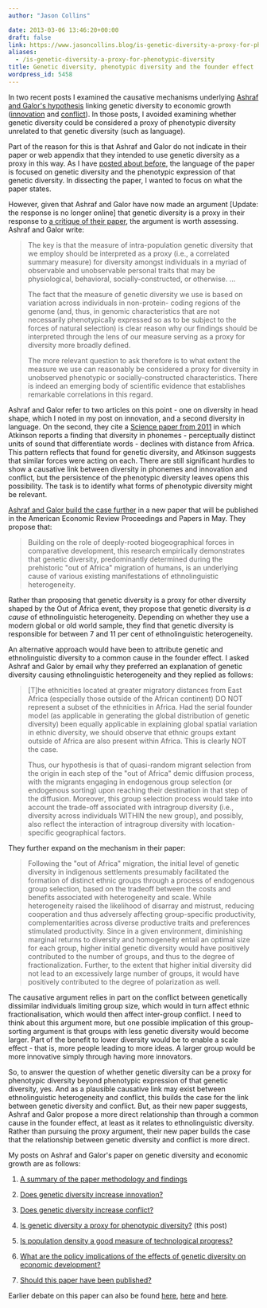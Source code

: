 ```yaml
---
author: "Jason Collins"

date: 2013-03-06 13:46:20+00:00
draft: false
link: https://www.jasoncollins.blog/is-genetic-diversity-a-proxy-for-phenotypic-diversity/
aliases:
  - /is-genetic-diversity-a-proxy-for-phenotypic-diversity
title: Genetic diversity, phenotypic diversity and the founder effect
wordpress_id: 5458
---
```


In two recent posts I examined the causative mechanisms underlying [Ashraf and Galor's hypothesis](https://www.jasoncollins.blog/the-out-of-africa-hypothesis-human-genetic-diversity-and-comparative-economic-development/) linking genetic diversity to economic growth ([innovation](https://www.jasoncollins.blog/does-genetic-diversity-increase-innovation/) and [conflict](https://www.jasoncollins.blog/does-genetic-diversity-increase-conflict/)). In those posts, I avoided examining whether genetic diversity could be considered a proxy of phenotypic diversity unrelated to that genetic diversity (such as language).

Part of the reason for this is that Ashraf and Galor do not indicate in their paper or web appendix that they intended to use genetic diversity as a proxy in this way. As I have [posted about before](https://www.jasoncollins.blog/genetic-diversity-and-economic-development-ashraf-and-galor-respond/), the language of the paper is focused on genetic diversity and the phenotypic expression of that genetic diversity. In dissecting the paper, I wanted to focus on what the paper states.

However, given that Ashraf and Galor have now made an argument [Update: the response is no longer online] that genetic diversity is a proxy in their response to [a critique of their paper](https://www.jasoncollins.blog/harvard-academics-on-genetic-diversity-and-economic-development/), the argument is worth assessing. Ashraf and Galor write:


<blockquote>The key is that the measure of intra-population genetic diversity that we employ should be interpreted as a proxy (i.e., a correlated summary measure) for diversity amongst individuals in a myriad of observable and unobservable personal traits that may be physiological, behavioral, socially-constructed, or otherwise. …

The fact that the measure of genetic diversity we use is based on variation across individuals in non-protein- coding regions of the genome (and, thus, in genomic characteristics that are not necessarily phenotypically expressed so as to be subject to the forces of natural selection) is clear reason why our findings should be interpreted through the lens of our measure serving as a proxy for diversity more broadly defined.

The more relevant question to ask therefore is to what extent the measure we use can reasonably be considered a proxy for diversity in unobserved phenotypic or socially-constructed characteristics. There is indeed an emerging body of scientific evidence that establishes remarkable correlations in this regard.</blockquote>


Ashraf and Galor refer to two articles on this point - one on diversity in head shape, which I noted in my post on innovation, and a second diversity in language. On the second, they cite a [Science paper from 2011](http://www.sciencemag.org/content/332/6027/346.abstract) in which Atkinson reports a finding that diversity in phonemes - perceptually distinct units of sound that differentiate words - declines with distance from Africa. This pattern reflects that found for genetic diversity, and Atkinson suggests that similar forces were acting on each. There are still significant hurdles to show a causative link between diversity in phonemes and innovation and conflict, but the persistence of the phenotypic diversity leaves opens this possibility. The task is to identify what forms of phenotypic diversity might be relevant.

[Ashraf and Galor build the case further](http://ideas.repec.org/p/bro/econwp/2013-2.html) in a new paper that will be published in the American Economic Review Proceedings and Papers in May. They propose that:


<blockquote>Building on the role of deeply-rooted biogeographical forces in comparative development, this research empirically demonstrates that genetic diversity, predominantly determined during the prehistoric "out of Africa" migration of humans, is an underlying cause of various existing manifestations of ethnolinguistic heterogeneity.</blockquote>


Rather than proposing that genetic diversity is a proxy for other diversity shaped by the Out of Africa event, they propose that genetic diversity is _a cause_ of ethnolinguistic heterogeneity. Depending on whether they use a modern global or old world sample, they find that genetic diversity is responsible for between 7 and 11 per cent of ethnolinguistic heterogeneity.

An alternative approach would have been to attribute genetic and ethnolinguistic diversity to a common cause in the founder effect. I asked Ashraf and Galor by email why they preferred an explanation of genetic diversity causing ethnolinguistic heterogeneity and they replied as follows:


<blockquote>[T]he ethnicities located at greater migratory distances from East Africa (especially those outside of the African continent) DO NOT represent a subset of the ethnicities in Africa. Had the serial founder model (as applicable in generating the global distribution of genetic diversity) been equally applicable in explaining global spatial variation in ethnic diversity, we should observe that ethnic groups extant outside of Africa are also present within Africa. This is clearly NOT the case.

Thus, our hypothesis is that of quasi-random migrant selection from the origin in each step of the "out of Africa" demic diffusion process, with the migrants engaging in endogenous group selection (or endogenous sorting) upon reaching their destination in that step of the diffusion. Moreover, this group selection process would take into account the trade-off associated with intragroup diversity (i.e., diversity across individuals WITHIN the new group), and possibly, also reflect the interaction of intragroup diversity with location-specific geographical factors.</blockquote>


They further expand on the mechanism in their paper:


<blockquote>Following the "out of Africa" migration, the initial level of genetic diversity in indigenous settlements presumably facilitated the formation of distinct ethnic groups through a process of endogenous group selection, based on the tradeoff between the costs and benefits associated with heterogeneity and scale. While heterogeneity raised the likelihood of disarray and mistrust, reducing cooperation and thus adversely affecting group-specific productivity, complementarities across diverse productive traits and preferences stimulated productivity. Since in a given environment, diminishing marginal returns to diversity and homogeneity entail an optimal size for each group, higher initial genetic diversity would have positively contributed to the number of groups, and thus to the degree of fractionalization. Further, to the extent that higher initial diversity did not lead to an excessively large number of groups, it would have positively contributed to the degree of polarization as well.</blockquote>


The causative argument relies in part on the conflict between genetically dissimilar individuals limiting group size, which would in turn affect ethnic fractionalisation, which would then affect inter-group conflict. I need to think about this argument more, but one possible implication of this group-sorting argument is that groups with less genetic diversity would become larger. Part of the benefit to lower diversity would be to enable a scale effect - that is, more people leading to more ideas. A larger group would be more innovative simply through having more innovators.

So, to answer the question of whether genetic diversity can be a proxy for phenotypic diversity beyond phenotypic expression of that genetic diversity, yes. And as a plausible causative link may exist between ethnolinguistic heterogeneity and conflict, this builds the case for the link between genetic diversity and conflict. But, as their new paper suggests, Ashraf and Galor propose a more direct relationship than through a common cause in the founder effect, at least as it relates to ethnolinguistic diversity. Rather than pursuing the proxy argument, their new paper builds the case that the relationship between genetic diversity and conflict is more direct.

My posts on Ashraf and Galor's paper on genetic diversity and economic growth are as follows:



	
  1. [A summary of the paper methodology and findings](https://www.jasoncollins.blog/the-out-of-africa-hypothesis-human-genetic-diversity-and-comparative-economic-development/)

	
  2. [Does genetic diversity increase innovation?](https://www.jasoncollins.blog/does-genetic-diversity-increase-innovation/)

	
  3. [Does genetic diversity increase conflict?](https://www.jasoncollins.blog/does-genetic-diversity-increase-conflict/)

	
  4. [Is genetic diversity a proxy for phenotypic diversity?](https://www.jasoncollins.blog/is-genetic-diversity-a-proxy-for-phenotypic-diversity/) (this post)

	
  5. [Is population density a good measure of technological progress?](https://www.jasoncollins.blog/using-the-malthusian-model-to-measure-technology/)

	
  6. [What are the policy implications of the effects of genetic diversity on economic development?](https://www.jasoncollins.blog/genetic-diversity-economic-development-and-policy/)

	
  7. [Should this paper have been published?](https://www.jasoncollins.blog/publishing-on-genetic-diversity-and-economic-growth/)


Earlier debate on this paper can also be found [here](https://www.jasoncollins.blog/harvard-academics-on-genetic-diversity-and-economic-development/), [here](https://www.jasoncollins.blog/genetic-diversity-and-economic-development-ashraf-and-galor-respond/) and [here](https://www.jasoncollins.blog/is-poverty-in-our-genes/).
